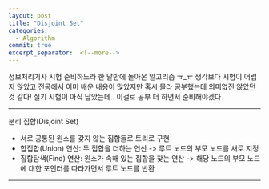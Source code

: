 ```yaml
---
layout: post
title: "Disjoint Set"
categories:
  - Algorithm
commit: true
excerpt_separator:  <!--more-->
---
```


정보처리기사 시험 준비하느라 한 달만에 돌아온 알고리즘 ㅠ_ㅠ 생각보다 시험이 어렵지 않았고 전공에서 이미 배운 내용이 많았지만 혹시 몰라 공부했는데 의미없진 않았던 것 같다! 실기 시험이 아직 남았는데.. 이걸로 공부 더 하면서 준비해야겠다.<br>

---
분리 집합(Disjoint Set)<br>
- 서로 공통된 원소를 갖지 않는 집합들로 트리로 구현<br>
- 합집합(Union) 연산: 두 집합을 더하는 연산 -> 루트 노드의 부모 노드를 새로 지정<br>
- 집합탐색(Find) 연산: 원소가 속해 있는 집합을 찾는 연산 -> 해당 노드의 부모 노드에 대한 포인터를 따라가면서 루트 노드를 반환

---

```c

```
